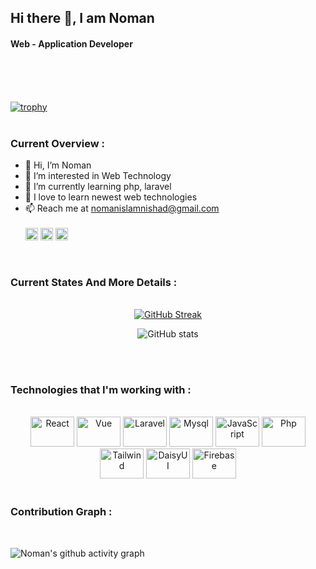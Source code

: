 
  ## Hi there 👋, I am Noman
#### Web - Application Developer
<br/>
<div align="center">
<!--  <a href="https://ibb.co.com/qLZRqg8K"><img src="https://i.ibb.co.com/qLZRqg8K/Untitled-design.png" alt="Untitled-design" border="0"  width="700"></a> -->
</div>


<br/>
<br/>

[![trophy](https://github-profile-trophy.vercel.app/?username=Noman-Mia)](https://github.com/ryo-ma/github-profile-trophy)
<br/>
<br/>

### Current Overview :
- 👋 Hi, I’m Noman
- 👀 I’m interested in Web Technology
- 🌱 I’m currently learning php, laravel
- 💞️ I love to learn newest web technologies
- 📫 Reach me at nomanislamnishad@gmail.com
  <br/>
  <br/>
[<img src='https://cdn.jsdelivr.net/npm/simple-icons@3.0.1/icons/github.svg' alt='github' height='20'>](https://github.com/Noman-Mia)  [<img src='https://cdn.jsdelivr.net/npm/simple-icons@3.0.1/icons/linkedin.svg' alt='linkedin' height='20'>](https://www.linkedin.com/in/https://www.linkedin.com/in/noman-mia-785312322//)  [<img src='https://cdn.jsdelivr.net/npm/simple-icons@3.0.1/icons/facebook.svg' alt='facebook' height='20'>](https://www.facebook.com/https://web.facebook.com/noman.nomanislam.50)  
<br/>
  
### Current States And More Details :
<br/>
<div align="center">
   <a href="https://git.io/streak-stats"><img src="https://github-readme-streak-stats.herokuapp.com?user=Noman-Mia&theme=transparent" alt="GitHub Streak" /></a>
</div>
<div align="center">
  
  ![GitHub stats](https://github-readme-stats.vercel.app/api?username=Noman-Mia&show_icons=true&count_private=true)  

</div>
<br/>
<br/>


### Technologies that I'm working with :
<br/>
<div align="center" margin="20px">
  <img alt="React" title="React" height="48" width="70" src="https://cdn.simpleicons.org/react">
  <img alt="Vue" title="Vue" height="48" width="70" src="https://www.svgrepo.com/show/354528/vue.svg">
  <img alt="Laravel" title="Laravel" height="48" width="70" src="https://picperf.io/https://laravelnews.s3.amazonaws.com/images/laravel-featured.png">
  <img alt="Mysql" title="Mysql" height="48" width="70" src="https://www.kreaweb.be/wp-content/uploads/2023/03/mysql.webp">
  <img alt="JavaScript" title="JavaScript" height="48" width="70" src="https://cdn.simpleicons.org/javascript">
  <img alt="Php" title="Php" height="48" width="70" src="https://upload.wikimedia.org/wikipedia/commons/thumb/2/27/PHP-logo.svg/800px-PHP-logo.svg.png">
  <img alt="Tailwind" title="Tailwind" height="48" width="70" src="https://cdn.simpleicons.org/tailwindcss">
  <img alt="DaisyUI" title="DaisyUI" height="48" width="70" src="https://cdn.simpleicons.org/daisyui">
  <img alt="Firebase" title="Firebase" height="48" width="70" src="https://cdn.simpleicons.org/firebase">

<br/>
<br/>

</div>

### Contribution Graph :
<br/>
  
![Noman's github activity graph](https://github-readme-activity-graph.vercel.app/graph?username=Noman-Mia&theme=react-dark)
</div>


<!---
Noman-Mia/Noman-Mia is a ✨ special ✨ repository because its `README.md` (this file) appears on your GitHub profile.
You can click the Preview link to take a look at your changes.
--->
